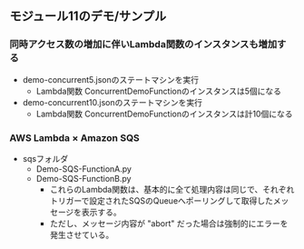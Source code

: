 
## モジュール11のデモ/サンプル


### 同時アクセス数の増加に伴いLambda関数のインスタンスも増加する
- demo-concurrent5.jsonのステートマシンを実行
  - Lambda関数 ConcurrentDemoFunctionのインスタンスは5個になる
- demo-concurrent10.jsonのステートマシンを実行
  - Lambda関数 ConcurrentDemoFunctionのインスタンスは計10個になる

### AWS Lambda × Amazon SQS
- sqsフォルダ
  - Demo-SQS-FunctionA.py
  - Demo-SQS-FunctionB.py
    - これらのLambda関数は、基本的に全て処理内容は同じで、それぞれトリガーで設定されたSQSのQueueへポーリングして取得したメッセージを表示する。
    - ただし、メッセージ内容が "abort" だった場合は強制的にエラーを発生させている。









